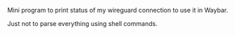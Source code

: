 Mini program to print status of my wireguard connection to use it in Waybar.

Just not to parse everything using shell commands.
